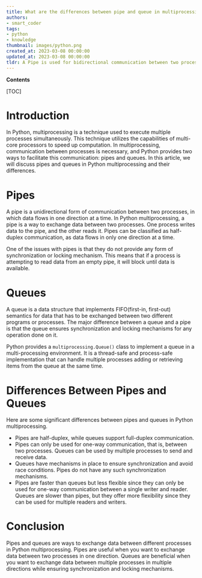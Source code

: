 ```yaml
---
title: What are the differences between pipe and queue in multiprocessing?
authors:
- smart_coder
tags:
- python
- knowledge
thumbnail: images/python.png
created_at: 2023-03-08 00:00:00
updated_at: 2023-03-08 00:00:00
tldr: A Pipe is used for bidirectional communication between two processes, while a Queue is used for unidirectional communication between multiple processes.
---
```


**Contents**

[TOC]

# Introduction
In Python, multiprocessing is a technique used to execute multiple processes simultaneously. This technique utilizes the capabilities of multi-core processors to speed up computation. In multiprocessing, communication between processes is necessary, and Python provides two ways to facilitate this communication: pipes and queues. In this article, we will discuss pipes and queues in Python multiprocessing and their differences.

# Pipes
A pipe is a unidirectional form of communication between two processes, in which data flows in one direction at a time. In Python multiprocessing, a pipe is a way to exchange data between two processes. One process writes data to the pipe, and the other reads it. Pipes can be classified as half-duplex communication, as data flows in only one direction at a time.

One of the issues with pipes is that they do not provide any form of synchronization or locking mechanism. This means that if a process is attempting to read data from an empty pipe, it will block until data is available.

# Queues
A queue is a data structure that implements FIFO(first-in, first-out) semantics for data that has to be exchanged between two different programs or processes. The major difference between a queue and a pipe is that the queue ensures synchronization and locking mechanisms for any operation done on it. 

Python provides a `multiprocessing.Queue()` class to implement a queue in a multi-processing environment. It is a thread-safe and process-safe implementation that can handle multiple processes adding or retrieving items from the queue at the same time.

# Differences Between Pipes and Queues
Here are some significant differences between pipes and queues in Python multiprocessing.

- Pipes are half-duplex, while queues support full-duplex communication.
- Pipes can only be used for one-way communication, that is, between two processes. Queues can be used by multiple processes to send and receive data.
- Queues have mechanisms in place to ensure synchronization and avoid race conditions. Pipes do not have any such synchronization mechanisms.
- Pipes are faster than queues but less flexible since they can only be used for one-way communication between a single writer and reader. Queues are slower than pipes, but they offer more flexibility since they can be used for multiple readers and writers.

# Conclusion
Pipes and queues are ways to exchange data between different processes in Python multiprocessing. Pipes are useful when you want to exchange data between two processes in one direction. Queues are beneficial when you want to exchange data between multiple processes in multiple directions while ensuring synchronization and locking mechanisms.
